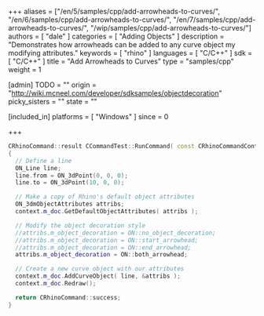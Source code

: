 +++
aliases = ["/en/5/samples/cpp/add-arrowheads-to-curves/", "/en/6/samples/cpp/add-arrowheads-to-curves/", "/en/7/samples/cpp/add-arrowheads-to-curves/", "/wip/samples/cpp/add-arrowheads-to-curves/"]
authors = [ "dale" ]
categories = [ "Adding Objects" ]
description = "Demonstrates how arrowheads can be added to any curve object my modifying attributes."
keywords = [ "rhino" ]
languages = [ "C/C++" ]
sdk = [ "C/C++" ]
title = "Add Arrowheads to Curves"
type = "samples/cpp"
weight = 1

[admin]
TODO = ""
origin = "http://wiki.mcneel.com/developer/sdksamples/objectdecoration"
picky_sisters = ""
state = ""

[included_in]
platforms = [ "Windows" ]
since = 0

+++

```cpp
CRhinoCommand::result CCommandTest::RunCommand( const CRhinoCommandContext& context )
{
  // Define a line
  ON_Line line;
  line.from = ON_3dPoint(0, 0, 0);
  line.to = ON_3dPoint(10, 0, 0);

  // Make a copy of Rhino's default object attributes
  ON_3dmObjectAttributes attribs;
  context.m_doc.GetDefaultObjectAttributes( attribs );

  // Modify the object decoration style
  //attribs.m_object_decoration = ON::no_object_decoration;
  //attribs.m_object_decoration = ON::start_arrowhead;
  //attribs.m_object_decoration = ON::end_arrowhead;
  attribs.m_object_decoration = ON::both_arrowhead;

  // Create a new curve object with our attributes
  context.m_doc.AddCurveObject( line, &attribs );
  context.m_doc.Redraw();

  return CRhinoCommand::success;
}
```

